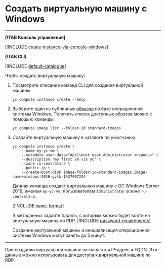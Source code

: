 # Создать виртуальную машину с Windows

---

**[!TAB Консоль управления]**

[!INCLUDE [create-instance-via-concole-windows](../../_includes_service/create-instance-via-concole-windows.md)]

**[!TAB CLI]**

[!INCLUDE [default-catalogue](../../../_includes/default-catalogue.md)]

Чтобы создать виртуальную машину:

1. Посмотрите описание команд CLI для создания виртуальной машины:

    ```
    yc compute instance create --help
    ```

2. Выберите один из публичных [образов](../../concepts/images.md) на базе операционной системы Windows. Получить список доступных образов можно с помощью команды:

    ```
    yc compute image list --folder-id standard-images
    ```

4. Создайте виртуальную машину в каталоге по умолчанию:

    ```
    yc compute instance create \
        --name my-yc-vm \
        --metadata user-data="#ps1\nnet user Administrator <пароль>" \
        --description "my first vm via yc" \
        --zone ru-central1-a \
        --public-ip \
        --create-boot-disk image-folder-id=standard-images,image-name=windows-2016-gvlk-1537967224
    ```

    Данная команда создаст виртуальную машину с OC Windows Server 2016, именем `my-yc-vm`, пользователем `Administrator` в зоне `ru-central1-a`. 
    
    [!INCLUDE [name-format](../../../_includes/name-format.md)]

    В метаданных задайте пароль, с которым можно будет войти на виртуальную машину по RDP. [!INCLUDE [password-requirements](../../../_includes/password-requirements.md)]

    Создание виртуальной машины и инициализация операционной системы Windows могут занять до 5 минут.

---

При создании виртуальной машине назначаются IP-адрес и FQDN. Эти данные можно использовать для доступа к виртуальной машине по RDP.
